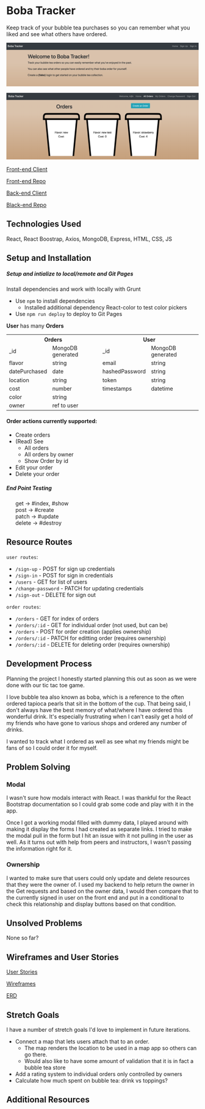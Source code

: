 # Boba Tracker
Keep track of your bubble tea purchases so you can remember what you liked and see what others have ordered.

![Boba Tracker Langing Page](public/BobaLanding.png)

![Boba Tracker Orders](public/BobaOrders.png)

[Front-end Client](https://kimdolion.github.io/boba-tracker-client/#/)

[Front-end Repo](https://github.com/kimdolion/boba-tracker-client)

[Back-end Client](https://limitless-everglades-63033.herokuapp.com/)

[Black-end Repo](https://github.com/kimdolion/boba-tracker-backend)

## Technologies Used
React, React Boostrap, Axios, MongoDB, Express, HTML, CSS, JS

## Setup and Installation
##### Setup and intialize to local/remote and Git Pages
Install dependencies and work with locally with Grunt
- Use `npm` to install dependencies
  - Installed additional dependency React-color to test color pickers
- Use `npm run deploy` to deploy to Git Pages
  
**User** has many **Orders**

  <table style="display:inline">
  <th colspan="2" style="text-align:center">Orders</th>
  <th colspan="2" style="text-align:center">User</th>
  <tr>
  <td>_id</td>
  <td>MongoDB generated</td>
  <td>_id</td>
  <td>MongoDB generated</td>
  </tr>
  <tr>
  <td>flavor</td>
  <td>string</td>
  <td>email</td>
  <td>string</td>
  </tr>
  <tr>
  <td>datePurchased</td>
  <td>date</td>
  <td>hashedPassword</td>
  <td>string</td>
  </tr>
  <tr>
  <td>location</td>
  <td>string</td>
  <td>token</td>
  <td>string</td>
  </tr>
  <tr>
  <td>cost</td>
  <td>number</td>
  <td>timestamps</td>
  <td>datetime</td>
  </tr>
  <tr>
  <td>color</td>
  <td>string</td>
  <td></td>
  <td></td>
  </tr>
  <tr>
  <td>owner</td>
  <td>ref to user</td>
  <td></td>
  <td></td>
  </tr>
  </table>


  #### Order actions currently supported:
  - Create orders
  - (Read) See
    - All orders
    - All orders by owner
    - Show Order by id
  - Edit your order
  - Delete your order

##### End Point Testing

<ul style="list-style-type:none;">
  <li>get -> #index, #show</li>
  <li>post -> #create</li>
  <li>patch -> #update</li>
  <li>delete -> #destroy</li>
</ul>

## Resource Routes
`user routes`:
  - `/sign-up` - POST for sign up credentials
  - `/sign-in` - POST for sign in credentials
  - `/users` - GET for list of users
  - `/change-password` - PATCH for updating credentials
  - `/sign-out` - DELETE for sign out

`order routes`:
  - `/orders` - GET for index of orders
  - `/orders/:id` - GET for individual order (not used, but can be)
  - `/orders` - POST for order creation (applies ownership)
  - `/orders/:id` - PATCH for editting order (requires ownership)
  - `/orders/:id` - DELETE for deleting order (requires ownership)

## Development Process
Planning the project
I honestly started planning this out as soon as we were done with our tic tac toe game.

I love bubble tea also known as boba, which is a reference to the often ordered tapioca pearls that sit in the bottom of the cup.
That being said, I don't always have the best memory of what/where I have ordered this wonderful drink. It's especially frustrating when I can't easily get a hold of my friends who have gone to various shops and ordered any number of drinks.

I wanted to track what I ordered as well as see what my friends might be fans of so I could order it for myself.

## Problem Solving
### Modal
I wasn't sure how modals interact with React. I was thankful for the React Bootstrap documentation so I could grab some code and play with it in the app.

Once I got a working modal filled with dummy data, I played around with making it display the forms I had created as separate links. I tried to make the modal pull in the form but I hit an issue with it not pulling in the user as well. As it turns out with help from peers and instructors, I wasn't passing the information right for it.

### Ownership
I wanted to make sure that users could only update and delete resources that they were the owner of. I used my backend to help return the owner in the Get requests and based on the owner data, I would then compare that to the currently signed in user on the front end and put in a conditional to check this relationship and display buttons based on that condition.

## Unsolved Problems
None so far?

## Wireframes and User Stories

[User Stories](https://docs.google.com/document/d/1rU0EMt1qlRVzYi5IN6PDTBv9FH-f241SB1buLiKU5VY/edit?usp=sharing)

[Wireframes](https://docs.google.com/document/d/1Bmr5gQ1BCXurel8O9UvznKwcHkwt-F_cnnR5uouSSXA/edit?usp=sharing)

[ERD](https://docs.google.com/document/d/1KAxKF9fMoZRf_MedIocuvrfn7yVN1JOpxzY0Z7Bnkl0/edit?usp=sharing)

## Stretch Goals
I have a number of stretch goals I'd love to implement in future iterations.

- Connect a map that lets users attach that to an order.
  - The map renders the location to be used in a map app so others can go there.
  - Would also like to have some amount of validation that it is in fact a bubble tea store
- Add a rating system to individual orders only controlled by owners
- Calculate how much spent on bubble tea: drink vs toppings?

## Additional Resources

